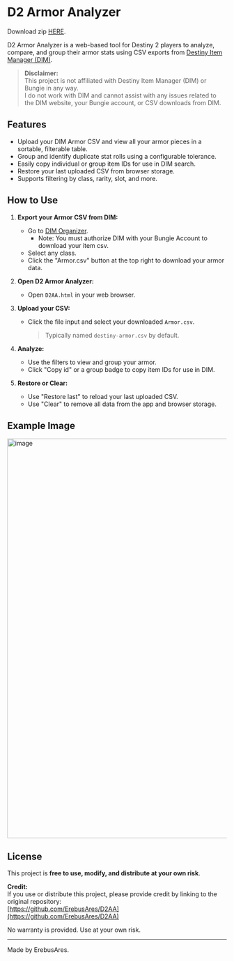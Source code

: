 # D2 Armor Analyzer

Download zip [HERE](https://github.com/ErebusAres/D2AA/archive/refs/tags/d2aa.zip).

D2 Armor Analyzer is a web-based tool for Destiny 2 players to analyze, compare, and group their armor stats using CSV exports from [Destiny Item Manager (DIM)](https://app.destinyitemmanager.com/).

> **Disclaimer:**  
> This project is not affiliated with Destiny Item Manager (DIM) or Bungie in any way.  
> I do not work with DIM and cannot assist with any issues related to the DIM website, your Bungie account, or CSV downloads from DIM.

## Features

- Upload your DIM Armor CSV and view all your armor pieces in a sortable, filterable table.
- Group and identify duplicate stat rolls using a configurable tolerance.
- Easily copy individual or group item IDs for use in DIM search.
- Restore your last uploaded CSV from browser storage.
- Supports filtering by class, rarity, slot, and more.

## How to Use

1. **Export your Armor CSV from DIM:**
   - Go to [DIM Organizer](https://app.destinyitemmanager.com/organizer).
     - Note: You must authorize DIM with your Bungie Account to download your item csv.
   - Select any class.
   - Click the "Armor.csv" button at the top right to download your armor data.

2. **Open D2 Armor Analyzer:**
   - Open `D2AA.html` in your web browser.

3. **Upload your CSV:**
   - Click the file input and select your downloaded `Armor.csv`.
     > Typically named `destiny-armor.csv` by default.

4. **Analyze:**
   - Use the filters to view and group your armor.
   - Click "Copy id" or a group badge to copy item IDs for use in DIM.

5. **Restore or Clear:**
   - Use "Restore last" to reload your last uploaded CSV.
   - Use "Clear" to remove all data from the app and browser storage.

## Example Image
<img width="1920" height="918" alt="image" src="https://github.com/user-attachments/assets/6108b82e-c714-49bc-b0d0-b3166ec822a6" />

## License

This project is **free to use, modify, and distribute at your own risk**.

**Credit:**  
If you use or distribute this project, please provide credit by linking to the original repository:  
[https://github.com/ErebusAres/D2AA](https://github.com/ErebusAres/D2AA)

No warranty is provided. Use at your own risk.

---

Made by ErebusAres.
